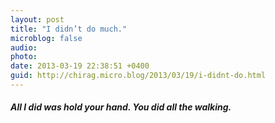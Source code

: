 ```yaml
---
layout: post
title: "I didn’t do much."
microblog: false
audio: 
photo: 
date: 2013-03-19 22:38:51 +0400
guid: http://chirag.micro.blog/2013/03/19/i-didnt-do.html
---
```

<h4><em>All I did was hold your hand. You did all the walking.</em></h4>

